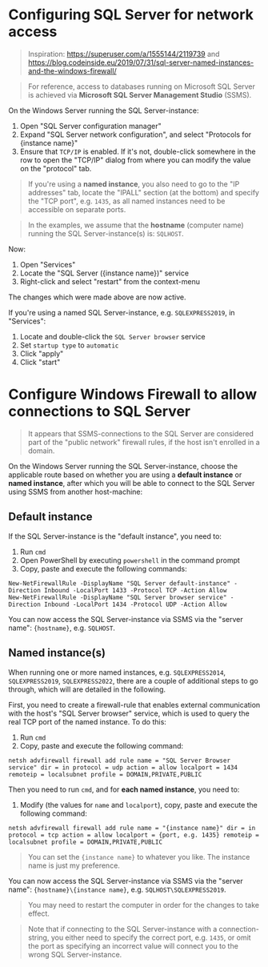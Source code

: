 # Configuring SQL Server for network access
> Inspiration: https://superuser.com/a/1555144/2119739 and https://blog.codeinside.eu/2019/07/31/sql-server-named-instances-and-the-windows-firewall/

> For reference, access to databases running on Microsoft SQL Server is achieved via **Microsoft SQL Server Management Studio** (SSMS).

On the Windows Server running the SQL Server-instance:
1. Open "SQL Server configuration manager"
2. Expand "SQL Server network configuration", and select "Protocols for {instance name}"
3. Ensure that `TCP/IP` is enabled. If it's not, double-click somewhere in the row to open the "TCP/IP" dialog from where you can modify the value on the "protocol" tab.

> If you're using a **named instance**, you also need to go to the "IP addresses" tab, locate the "IPALL" section (at the bottom) and specify the "TCP port", e.g. `1435`, as all named instances need to be accessible on separate ports.

> In the examples, we assume that the **hostname** (computer name) running the SQL Server-instance(s) is: `SQLHOST`.

Now:
1. Open "Services"
2. Locate the "SQL Server ({instance name})" service
3. Right-click and select "restart" from the context-menu

The changes which were made above are now active.

If you're using a named SQL Server-instance, e.g. `SQLEXPRESS2019`, in "Services":

1. Locate and double-click the `SQL Server browser` service
2. Set `startup type` to `automatic`
3. Click "apply"
4. Click "start"


# Configure Windows Firewall to allow connections to SQL Server
> It appears that SSMS-connections to the SQL Server are considered part of the "public network" firewall rules, if the host isn't enrolled in a domain.

On the Windows Server running the SQL Server-instance, choose the applicable route based on whether you are using a **default instance** or **named instance**, after which you will be able to connect to the SQL Server using SSMS from another host-machine:


## Default instance
If the SQL Server-instance is the "default instance", you need to:

1. Run `cmd`
2. Open PowerShell by executing `powershell` in the command prompt
3. Copy, paste and execute the following commands:

```
New-NetFirewallRule -DisplayName "SQL Server default-instance" -Direction Inbound -LocalPort 1433 -Protocol TCP -Action Allow
New-NetFirewallRule -DisplayName "SQL Server browser service" -Direction Inbound -LocalPort 1434 -Protocol UDP -Action Allow
```

You can now access the SQL Server-instance via SSMS via the "server name": `{hostname}`, e.g. `SQLHOST`.


## Named instance(s)
When running one or more named instances, e.g. `SQLEXPRESS2014`, `SQLEXPRESS2019`, `SQLEXPRESS2022`, there are a couple of additional steps to go through, which will are detailed in the following.

First, you need to create a firewall-rule that enables external communication with the host's "SQL Server browser" service, which is used to query the real TCP port of the named instance. To do this:

1. Run `cmd`
1. Copy, paste and execute the following command:

```
netsh advfirewall firewall add rule name = "SQL Server Browser service" dir = in protocol = udp action = allow localport = 1434 remoteip = localsubnet profile = DOMAIN,PRIVATE,PUBLIC
```

Then you need to run `cmd`, and for **each named instance**, you need to:

1. Modify (the values for `name` and `localport`), copy, paste and execute the following command:

```
netsh advfirewall firewall add rule name = "{instance name}" dir = in protocol = tcp action = allow localport = {port, e.g. 1435} remoteip = localsubnet profile = DOMAIN,PRIVATE,PUBLIC
```

> You can set the `{instance name}` to whatever you like. The instance name is just my preference.

You can now access the SQL Server-instance via SSMS via the "server name": `{hostname}\{instance name}`, e.g. `SQLHOST\SQLEXPRESS2019`.

> You may need to restart the computer in order for the changes to take effect.

> Note that if connecting to the SQL Server-instance with a connection-string, you either need to specify the correct port, e.g. `1435`, or omit the port as specifying an incorrect value will connect you to the wrong SQL Server-instance.
